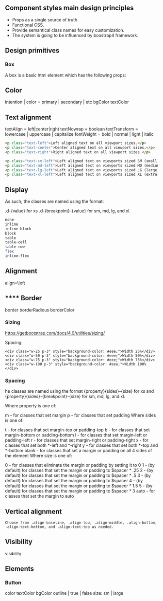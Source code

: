 ## Component styles main design principles

- Props as a single source of truth.
- Functional CSS.
- Provide semantical class names for easy customization.
- The system is going to be influenced by boostrap4 framework.

## Design primitives

### Box

A box is a basic html element which has the following props:


## Color

intention | color = primary | secondary | etc
bgColor
textColor

## Text alignment

textAlign = left|center|right
textNowrap = boolean
textTransform =  lowercase | uppercase | capitalize
fontWeight = bold | normal | light | italic

```html
<p class="text-left">Left aligned text on all viewport sizes.</p>
<p class="text-center">Center aligned text on all viewport sizes.</p>
<p class="text-right">Right aligned text on all viewport sizes.</p>

<p class="text-sm-left">Left aligned text on viewports sized SM (small) or wider.</p>
<p class="text-md-left">Left aligned text on viewports sized MD (medium) or wider.</p>
<p class="text-lg-left">Left aligned text on viewports sized LG (large) or wider.</p>
<p class="text-xl-left">Left aligned text on viewports sized XL (extra-large) or wider.</p>
```


## Display

As such, the classes are named using the format:

.d-{value} for xs
.d-{breakpoint}-{value} for sm, md, lg, and xl.

```bash
none
inline
inline-block
block
table
table-cell
table-row
flex
inline-flex
```


## Alignment
align=\left



## **** Border

border
borderRadious 
borderColor


### Sizing

https://getbootstrap.com/docs/4.0/utilities/sizing/

Spacing

```
<div class="w-25 p-3" style="background-color: #eee;">Width 25%</div>
<div class="w-50 p-3" style="background-color: #eee;">Width 50%</div>
<div class="w-75 p-3" style="background-color: #eee;">Width 75%</div>
<div class="w-100 p-3" style="background-color: #eee;">Width 100%</div>
```

### Spacing

he classes are named using the format {property}{sides}-{size} for xs and {property}{sides}-{breakpoint}-{size} for sm, md, lg, and xl.

Where property is one of:

m - for classes that set margin
p - for classes that set padding
Where sides is one of:

t - for classes that set margin-top or padding-top
b - for classes that set margin-bottom or padding-bottom
l - for classes that set margin-left or padding-left
r - for classes that set margin-right or padding-right
x - for classes that set both *-left and *-right
y - for classes that set both *-top and *-bottom
blank - for classes that set a margin or padding on all 4 sides of the element
Where size is one of:

0 - for classes that eliminate the margin or padding by setting it to 0
1 - (by default) for classes that set the margin or padding to $spacer * .25
2 - (by default) for classes that set the margin or padding to $spacer * .5
3 - (by default) for classes that set the margin or padding to $spacer
4 - (by default) for classes that set the margin or padding to $spacer * 1.5
5 - (by default) for classes that set the margin or padding to $spacer * 3
auto - for classes that set the margin to auto




## Vertical alignment

```
Choose from .align-baseline, .align-top, .align-middle, .align-bottom, .align-text-bottom, and .align-text-top as needed.
```

## Visibility

visibility


## Elements

### Button

color
textColor
bgColor
outline | true | false
size: sm | large